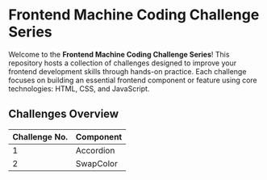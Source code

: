 # Frontend Machine Coding Challenge Series

Welcome to the **Frontend Machine Coding Challenge Series**! This repository hosts a collection of challenges designed to improve your frontend development skills through hands-on practice. Each challenge focuses on building an essential frontend component or feature using core technologies: HTML, CSS, and JavaScript.

## Challenges Overview


| Challenge No. | Component          | 
|---------------|--------------------|
| 1             | Accordion          |
| 2             | SwapColor          |
